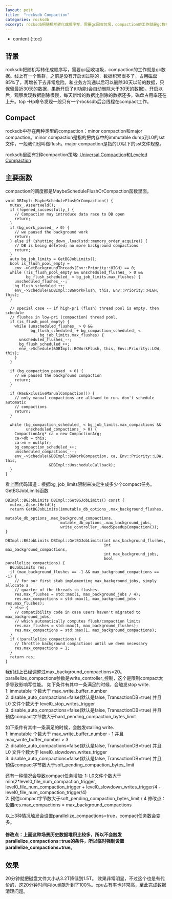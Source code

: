 ```yaml
---
layout: post
title:  "rocksdb Compaction"
categories: rocksdb
excerpt: rocksdb把随机写转化成顺序写，需要gc回收垃圾，compaction的工作就是gc数据
---
```


* content
{:toc}

## 背景
rocksdb把随机写转化成顺序写，需要gc回收垃圾，compaction的工作就是gc数据。线上有一个集群，之前是没有开启ttl过期的，数据积累很多了，占用磁盘85%了，再增长下去非常危险。和业务方沟通以后可以删除30天以前的数据，只保留最近30天的数据，果断开启了ttl功能(会自动删除大于30天的数据)。开启以后，观察发现数据删除很慢，每天新增的数据比删除的数据还多，磁盘占用率还在上升。top -Hp命令发现一般只有一个rocksdb后台线程在compact工作。

## Compact
rocksdb中存在两种类型的compaction：minor compaction和major compaction。minor compaction是指的把内存中的immutable dump到L0的sst文件，一般我们也叫做flush。major compaction是指的L0以下的sst文件规整。

rocksdb里面有2种compaction策略: [Universal Compaction](https://github.com/facebook/rocksdb/wiki/Universal-Compaction)和[Leveled Compaction](https://github.com/facebook/rocksdb/wiki/Leveled-Compaction)

## 主要函数
compaction的调度都是MaybeScheduleFlushOrCompaction函数里面。

```
void DBImpl::MaybeScheduleFlushOrCompaction() {
  mutex_.AssertHeld();
  if (!opened_successfully_) {
    // Compaction may introduce data race to DB open
    return;
  }
  if (bg_work_paused_ > 0) {
    // we paused the background work
    return;
  } else if (shutting_down_.load(std::memory_order_acquire)) {
    // DB is being deleted; no more background compactions
    return;
  }
  auto bg_job_limits = GetBGJobLimits();
  bool is_flush_pool_empty =
    env_->GetBackgroundThreads(Env::Priority::HIGH) == 0;
  while (!is_flush_pool_empty && unscheduled_flushes_ > 0 &&
         bg_flush_scheduled_ < bg_job_limits.max_flushes) {
    unscheduled_flushes_--;
    bg_flush_scheduled_++;
    env_->Schedule(&DBImpl::BGWorkFlush, this, Env::Priority::HIGH, this);
  }

  // special case -- if high-pri (flush) thread pool is empty, then schedule
  // flushes in low-pri (compaction) thread pool.
  if (is_flush_pool_empty) {
    while (unscheduled_flushes_ > 0 &&
           bg_flush_scheduled_ + bg_compaction_scheduled_ <
               bg_job_limits.max_flushes) {
      unscheduled_flushes_--;
      bg_flush_scheduled_++;
      env_->Schedule(&DBImpl::BGWorkFlush, this, Env::Priority::LOW, this);
    }
  }

  if (bg_compaction_paused_ > 0) {
    // we paused the background compaction
    return;
  }

  if (HasExclusiveManualCompaction()) {
    // only manual compactions are allowed to run. don't schedule automatic
    // compactions
    return;
  }

  while (bg_compaction_scheduled_ < bg_job_limits.max_compactions &&
         unscheduled_compactions_ > 0) {
    CompactionArg* ca = new CompactionArg;
    ca->db = this;
    ca->m = nullptr;
    bg_compaction_scheduled_++;
    unscheduled_compactions_--;
    env_->Schedule(&DBImpl::BGWorkCompaction, ca, Env::Priority::LOW, this,
                   &DBImpl::UnscheduleCallback);
  }
}
```

看上面代码知道：根据bg_job_limits限制来决定生成多少个compact任务。
GetBGJobLimits函数

```
DBImpl::BGJobLimits DBImpl::GetBGJobLimits() const {
  mutex_.AssertHeld();
  return GetBGJobLimits(immutable_db_options_.max_background_flushes,
                        mutable_db_options_.max_background_compactions,
                        mutable_db_options_.max_background_jobs,
                        write_controller_.NeedSpeedupCompaction());
}

DBImpl::BGJobLimits DBImpl::GetBGJobLimits(int max_background_flushes,
                                           int max_background_compactions,
                                           int max_background_jobs,
                                           bool parallelize_compactions) {
  BGJobLimits res;
  if (max_background_flushes == -1 && max_background_compactions == -1) {
    // for our first stab implementing max_background_jobs, simply allocate a
    // quarter of the threads to flushes.
    res.max_flushes = std::max(1, max_background_jobs / 4);
    res.max_compactions = std::max(1, max_background_jobs - res.max_flushes);
  } else {
    // compatibility code in case users haven't migrated to max_background_jobs,
    // which automatically computes flush/compaction limits
    res.max_flushes = std::max(1, max_background_flushes);
    res.max_compactions = std::max(1, max_background_compactions);
  }
  if (!parallelize_compactions) {
    // throttle background compactions until we deem necessary
    res.max_compactions = 1;
  }
  return res;
}
```

我们线上已经调整过max_background_compactions=20。parallelize_compactions参数是write_controller_控制，这个是限制compact太多导致影响写性能。
如下条件有其中一条满足的时候，会触发stop write.<br/>
1: immutable 个数大于 max_write_buffer_number<br/>
2: disable_auto_compactions=false(默认是false, TransactionDB=true) 并且 L0 文件个数大于 level0_stop_writes_trigger<br/>
3: disable_auto_compactions=false(默认是false, TransactionDB=true) 并且 预估compact字节数大于hard_pending_compaction_bytes_limit<br/>

如下条件有其中一条满足的时候，会触发stalling write.<br/>
1: immutable 个数大于 max_write_buffer_number - 1 并且 max_write_buffer_number > 3<br/>
2: disable_auto_compactions=false(默认是false, TransactionDB=true) 并且 L0 文件个数大于 level0_slowdown_writes_trigger<br/>
3: disable_auto_compactions=false(默认是false, TransactionDB=true) 并且 预估compact字节数大于soft_pending_compaction_bytes_limit<br/>

还有一种情况会导致compact任务增加:
1: L0文件个数大于min(2*level0_file_num_compaction_trigger, level0_file_num_compaction_trigger + level0_slowdown_writes_trigger/4 - level0_file_num_compaction_trigger/4)<br/>
2: 预估compact字节数大于soft_pending_compaction_bytes_limit / 4 
修改点：设置res.max_compactions = max_background_compactions

以上3种情况触发会设置parallelize_compactions=true，compact任务数会变多。<br/>
#### 修改点：上面这种场景历史数据堆积比较多，所以不会触发parallelize_compactions=true的条件，所以临时强制设置parallelize_compactions=true。
## 效果

20分钟就把磁盘文件大小从3.2T降低到1.5T。 效果非常明显，不过这个也是有代价的，这20分钟时间内ioutil飙升到了100%。cpu占有率也非常高，至此完成数据清理问题。


